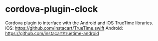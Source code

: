 # cordova-plugin-clock
Cordova plugin to interface with the Android and iOS TrueTime libraries. iOS: https://github.com/instacart/TrueTime.swift Android: https://github.com/instacart/truetime-android
